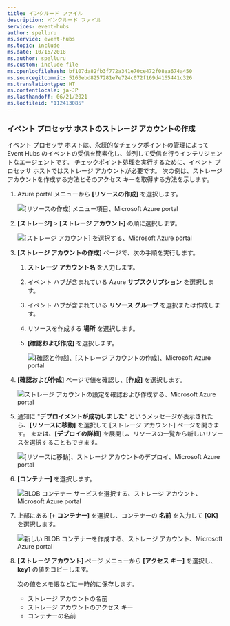 ```yaml
---
title: インクルード ファイル
description: インクルード ファイル
services: event-hubs
author: spelluru
ms.service: event-hubs
ms.topic: include
ms.date: 10/16/2018
ms.author: spelluru
ms.custom: include file
ms.openlocfilehash: bf107da82fb3f772a341e70ce472f08ea674a450
ms.sourcegitcommit: 5163ebd8257281e7e724c072f169d4165441c326
ms.translationtype: HT
ms.contentlocale: ja-JP
ms.lasthandoff: 06/21/2021
ms.locfileid: "112413085"
---
```

### <a name="create-a-storage-account-for-event-processor-host"></a>イベント プロセッサ ホストのストレージ アカウントの作成
イベント プロセッサ ホストは、永続的なチェックポイントの管理によって Event Hubs のイベントの受信を簡素化し、並列して受信を行うインテリジェントなエージェントです。 チェックポイント処理を実行するために、イベント プロセッサ ホストではストレージ アカウントが必要です。 次の例は、ストレージ アカウントを作成する方法とそのアクセス キーを取得する方法を示します。

1. Azure portal メニューから **[リソースの作成]** を選択します。

    ![[リソースの作成] メニュー項目、Microsoft Azure portal](./media/event-hubs-create-storage/create-resource.png)

2. **[ストレージ]** > **[ストレージ アカウント]** の順に選択します。
   
    ![[ストレージ アカウント] を選択する、Microsoft Azure portal](./media/event-hubs-create-storage/select-storage-account.png)

3. **[ストレージ アカウントの作成]** ページで、次の手順を実行します。 

   1. **ストレージ アカウント名** を入力します。
   2. イベント ハブが含まれている Azure **サブスクリプション** を選択します。
   3. イベント ハブが含まれている **リソース グループ** を選択または作成します。
   4. リソースを作成する **場所** を選択します。 
   5. **[確認および作成]** を選択します。
   
        ![[確認と作成]、[ストレージ アカウントの作成]、Microsoft Azure portal](./media/event-hubs-create-storage/review-create.png)

4. **[確認および作成]** ページで値を確認し、**[作成]** を選択します。 

    ![ストレージ アカウントの設定を確認および作成する、Microsoft Azure portal](./media/event-hubs-create-storage/create-storage-account.png)
5. 通知に "**デプロイメントが成功しました**" というメッセージが表示されたら、**[リソースに移動]** を選択して [ストレージ アカウント] ページを開きます。 または、**[デプロイの詳細]** を展開し、リソースの一覧から新しいリソースを選択することもできます。  

    ![[リソースに移動]、ストレージ アカウントのデプロイ、Microsoft Azure portal](./media/event-hubs-create-storage/go-to-resource.png) 
6. **[コンテナー]** を選択します。

    ![BLOB コンテナー サービスを選択する、ストレージ アカウント、Microsoft Azure portal](./media/event-hubs-create-storage/select-blob-container-service.png)
7. 上部にある **[+ コンテナー]** を選択し、コンテナーの **名前** を入力して **[OK]** を選択します。 

    ![新しい BLOB コンテナーを作成する、ストレージ アカウント、Microsoft Azure portal](./media/event-hubs-create-storage/create-new-blob-container.png)
8. **[ストレージ アカウント]** ページ メニューから **[アクセス キー]** を選択し、**key1** の値をコピーします。

    次の値をメモ帳などに一時的に保存します。
    - ストレージ アカウントの名前
    - ストレージ アカウントのアクセス キー
    - コンテナーの名前
